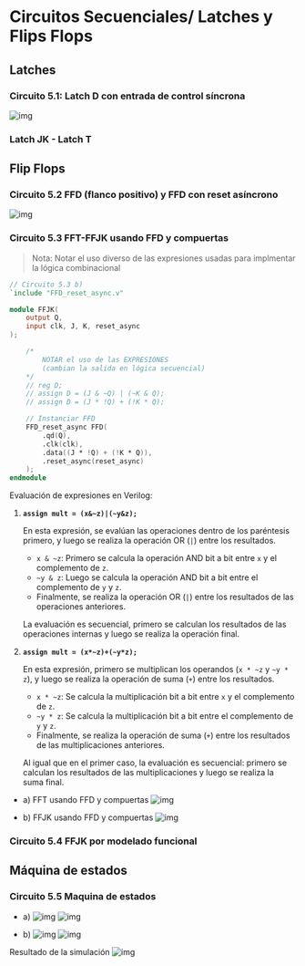 # Circuitos Secuenciales/ Latches y Flips Flops

## Latches 
### Circuito 5.1: Latch D con entrada de control síncrona
![img](../img/latch_D_con_control.png)

### Latch JK - Latch T

## Flip Flops

### Circuito 5.2 FFD (flanco positivo) y FFD con reset asíncrono
![img](../img/FFD_posedge_negedge.png)

### Circuito 5.3 FFT-FFJK usando FFD y compuertas
>Nota: Notar el uso diverso de las expresiones usadas para implmentar la lógica combinacional

~~~v
// Circuito 5.3 b)
`include "FFD_reset_async.v"

module FFJK( 
    output Q,
    input clk, J, K, reset_async
);

    /* 
        NOTAR el uso de las EXPRESIONES 
        (cambian la salida en lógica secuencial) 
    */
    // reg D;
    // assign D = (J & ~Q) | (~K & Q);
    // assign D = (J * !Q) + (!K * Q);

    // Instanciar FFD
    FFD_reset_async FFD(
        .qd(Q),
        .clk(clk),
        .data((J * !Q) + (!K * Q)),
        .reset_async(reset_async)
    );
endmodule
~~~
Evaluación de expresiones en Verilog:

1. **`assign mult = (x&~z)|(~y&z);`**

   En esta expresión, se evalúan las operaciones dentro de los paréntesis primero, y luego se realiza la operación OR (`|`) entre los resultados.

   - `x & ~z`: Primero se calcula la operación AND bit a bit entre `x` y el complemento de `z`.
   - `~y & z`: Luego se calcula la operación AND bit a bit entre el complemento de `y` y `z`.
   - Finalmente, se realiza la operación OR (`|`) entre los resultados de las operaciones anteriores.

   La evaluación es secuencial, primero se calculan los resultados de las operaciones internas y luego se realiza la operación final.

2. **`assign mult = (x*~z)+(~y*z);`**

   En esta expresión, primero se multiplican los operandos (`x * ~z` y `~y * z`), y luego se realiza la operación de suma (`+`) entre los resultados.

   - `x * ~z`: Se calcula la multiplicación bit a bit entre `x` y el complemento de `z`.
   - `~y * z`: Se calcula la multiplicación bit a bit entre el complemento de `y` y `z`.
   - Finalmente, se realiza la operación de suma (`+`) entre los resultados de las multiplicaciones anteriores.

   Al igual que en el primer caso, la evaluación es secuencial: primero se calculan los resultados de las multiplicaciones y luego se realiza la suma final.

- a) FFT usando FFD y compuertas
![img](../img/FFJK_usandoFFD.png)

- b) FFJK usando FFD y compuertas
![img](../img/FFT_usandoFFD.png)

### Circuito 5.4 FFJK por modelado funcional


## Máquina de estados

### Circuito 5.5 Maquina de estados

- a) 
![img](../img/Maquina_estados_1.png)
![img](../img/Maquina_estados_1_circuito.png)

- b)
![img](../img/Maquina_estados_2.png)
![img](../img/Maquina_estados_2_cirrcuito.png)

Resultado de la simulación
![img](../img/simulacion.png)
